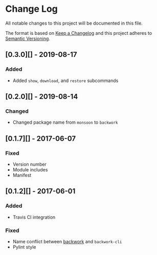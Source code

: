 # Change Log
All notable changes to this project will be documented in this file.

The format is based on [Keep a Changelog](http://keepachangelog.com/)
and this project adheres to [Semantic Versioning](http://semver.org/).

## [0.3.0][] - 2019-08-17
### Added
- Added `show`, `download`, and `restore` subcommands

## [0.2.0][] - 2019-08-14
### Changed
-  Changed package name from `monsoon` to `backwork`

## [0.1.7][] - 2017-06-07
### Fixed
-   Version number
-   Module includes
-   Manifest

## [0.1.2][] - 2017-06-01
### Added
-   Travis CI integration
### Fixed
-   Name conflict between
    [backwork](https://pypi.python.org/pypi/backwork/0.1.2) and
    `backwork-cli`
-   Pylint style
